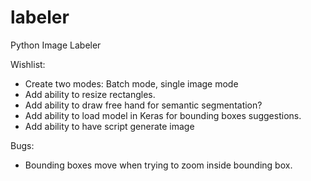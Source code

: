 # labeler
Python Image Labeler


Wishlist: 

   * Create two modes: Batch mode, single image mode
   * Add ability to resize rectangles.
   * Add ability to draw free hand for semantic segmentation?
   * Add ability to load model in Keras for bounding boxes suggestions.
   * Add ability to have script generate image

Bugs:
   * Bounding boxes move when trying to zoom inside bounding box.

